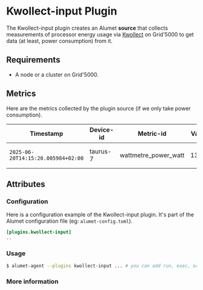 # Kwollect-input Plugin

The Kwollect-input plugin creates an Alumet **source** that collects measurements of processor energy usage via [Kwollect](https://gitlab.inria.fr/grid5000/kwollect) on Grid'5000 to get data (at least, power consumption) from it.

## Requirements

- A node or a cluster on Grid'5000.

## Metrics

Here are the metrics collected by the plugin source (if we only take power consumption).

|Timestamp|Device-id|Metric-id|Value|Labels|
|----|----|----|-----------|----------|
|`2025-06-20T14:15:20.005984+02:00`|taurus-7|wattmetre_power_watt|131.7|{"_device_orig":["wattmetre1-port6"]}||

## Attributes

### Configuration

Here is a configuration example of the Kwollect-input plugin. It's part of the Alumet configuration file (eg: `alumet-config.toml`).

```toml
[plugins.kwollect-input]
..
```

### Usage

```bash
$ alumet-agent --plugins kwollect-input ... # you can add run, exec, or other plugins if you want to
```

### More information